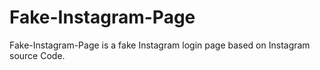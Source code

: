 # Fake-Instagram-Page
Fake-Instagram-Page is a fake Instagram login page based on Instagram source Code.

